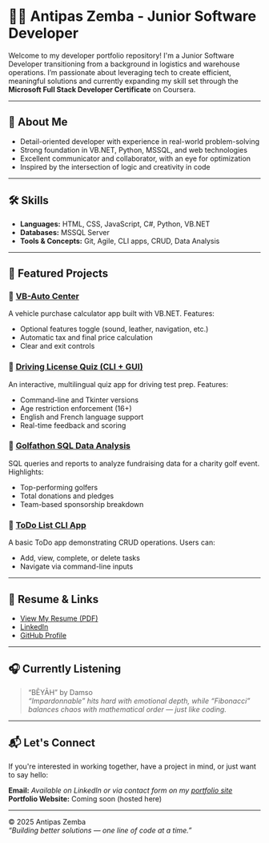 # 👨‍💻 Antipas Zemba - Junior Software Developer

Welcome to my developer portfolio repository! I'm a Junior Software Developer transitioning from a background in logistics and warehouse operations. I’m passionate about leveraging tech to create efficient, meaningful solutions and currently expanding my skill set through the **Microsoft Full Stack Developer Certificate** on Coursera.

---

## 📌 About Me

- Detail-oriented developer with experience in real-world problem-solving
- Strong foundation in VB.NET, Python, MSSQL, and web technologies
- Excellent communicator and collaborator, with an eye for optimization
- Inspired by the intersection of logic and creativity in code

---

## 🛠️ Skills

- **Languages:** HTML, CSS, JavaScript, C#, Python, VB.NET
- **Databases:** MSSQL Server
- **Tools & Concepts:** Git, Agile, CLI apps, CRUD, Data Analysis

---

## 🚀 Featured Projects

### 🔹 [VB-Auto Center](https://github.com/AntipasZemba/VB-AutoCenter)
A vehicle purchase calculator app built with VB.NET. Features:
- Optional features toggle (sound, leather, navigation, etc.)
- Automatic tax and final price calculation
- Clear and exit controls

### 🔹 [Driving License Quiz (CLI + GUI)](https://github.com/AntipasZemba/DriverLicenseQuiz-with-tkinter)
An interactive, multilingual quiz app for driving test prep. Features:
- Command-line and Tkinter versions
- Age restriction enforcement (16+)
- English and French language support
- Real-time feedback and scoring

### 🔹 [Golfathon SQL Data Analysis](https://github.com/AntipasZemba1/Golfathon)
SQL queries and reports to analyze fundraising data for a charity golf event. Highlights:
- Top-performing golfers
- Total donations and pledges
- Team-based sponsorship breakdown

### 🔹 [ToDo List CLI App](https://github.com/AntipasZemba1/ToDoList)
A basic ToDo app demonstrating CRUD operations. Users can:
- Add, view, complete, or delete tasks
- Navigate via command-line inputs

---

## 📄 Resume & Links

- [View My Resume (PDF)](/Antipas.pdf)
- [LinkedIn](https://www.linkedin.com/in/antipas-zemba)
- [GitHub Profile](https://github.com/AntipasZemba1)

---

## 🎧 Currently Listening

> “BĒYĀH” by Damso  
> _“Impardonnable” hits hard with emotional depth, while “Fibonacci” balances chaos with mathematical order — just like coding._

---

## 📬 Let's Connect

If you're interested in working together, have a project in mind, or just want to say hello:

**Email:** _Available on LinkedIn or via contact form on my [portfolio site](#)_  
**Portfolio Website:** Coming soon (hosted here)

---

&copy; 2025 Antipas Zemba  
_“Building better solutions — one line of code at a time.”_
